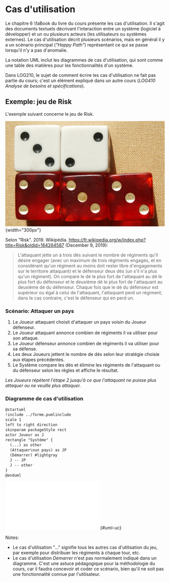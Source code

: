 # Cas d'utilisation

Le chapitre 6&nbsp;\faBook&nbsp;du livre du cours présente les cas d'utilisation.
Il s'agit des documents textuels décrivant l'interaction entre un système (logiciel à développer) et un ou plusieurs acteurs (les utilisateurs ou systèmes externes).
Le cas d'utilisation décrit plusieurs scénarios, mais en général il y a un scénario principal (*"Happy Path"*) représentant ce qui se passe lorsqu'il n'y a pas d'anomalie.

La notation UML inclut les diagrammes de cas d'utilisation, qui sont comme une table des matières pour les fonctionnalités d'un système.

Dans LOG210, le sujet de comment écrire les cas d'utilisation ne fait pas partie du cours; c'est un élément expliqué dans un autre cours (*LOG410 Analyse de besoins et spécifications*).

## Exemple: jeu de Risk

L'exemple suivant concerne le jeu de Risk.

![Cinq dés utilisés dans le jeu de Risk[^riskdice].](images/Risk-dice-example.jpg){width="300px"}

[^riskdice]: By Val42 - [https://en.wikipedia.org/wiki/Image:Risk-dice-example.jpg](http://en.wikipedia.org/wiki/Image:Risk-dice-example.jpg), [CC By-SA 3.0](http://creativecommons.org/licenses/by-sa/3.0/ "Creative Commons Attribution-Share Alike 3.0") [Link](https://commons.wikimedia.org/w/index.php?curid=3272090)

Selon "Risk". 2019. Wikipédia. https://fr.wikipedia.org/w/index.php?title=Risk&oldid=164264587 (December 9, 2019):

> L'attaquant jette un à trois dés suivant le nombre de régiments qu'il désire engager (avec un maximum de trois régiments engagés, et en considérant qu'un régiment au moins doit rester libre d'engagements sur le territoire attaquant) et le défenseur deux dés (un s'il n'a plus qu'un régiment). On compare le dé le plus fort de l'attaquant au dé le plus fort du défenseur et le deuxième dé le plus fort de l'attaquant au deuxième dé du défenseur. Chaque fois que le dé du défenseur est supérieur ou égal à celui de l'attaquant, l'attaquant perd un régiment; dans le cas contraire, c'est le défenseur qui en perd un.

### Scénario: Attaquer un pays

1. Le Joueur attaquant choisit d'attaquer un pays voisin du Joueur défenseur.
2. Le Joueur attaquant annonce combien de régiments il va utiliser pour son attaque.
3. Le Joueur défenseur annonce combien de régiments il va utiliser pour sa défense.
4. Les deux Joueurs jettent le nombre de dés selon leur stratégie choisie aux étapes précédentes.
5. Le Système compare les dés et élimine les régiments de l'attaquant ou du défenseur selon les règles et affiche le résultat.

*Les Joueurs répètent l'étape 2 jusqu’à ce que l'attaquant ne puisse plus attaquer ou ne veuille plus attaquer.*

### Diagramme de cas d'utilisation

```{.plantuml hide-image=true plantuml-filename=build/images/diag_UC.pdf}
@startuml
!include ../forme.pumlinclude
scale 1
left to right direction
skinparam packageStyle rect
actor Joueur as J
rectangle "Système" {
  (...) as other
  (Attaquer\nun pays) as JP
  (Démarrer) #lightgray
  J -- JP
  J -- other
}
@enduml
```

![Diagramme de cas d'utilisation.](build/images/diag_UC.pdf){#uml-uc}

Notes:

- Le cas d'utilisation "..." signifie tous les autres cas d'utilisation du jeu, par exemple pour distribuer les régiments à chaque tour, etc.
- Le cas d'utilisation *Démarrer* n'est pas normalement indiqué dans un diagramme. C'est une astuce pédagogique pour la méthodologie du cours, car il faudra concevoir et coder ce scénario, bien qu'il ne soit pas une fonctionnalité connue par l'utilisateur.

